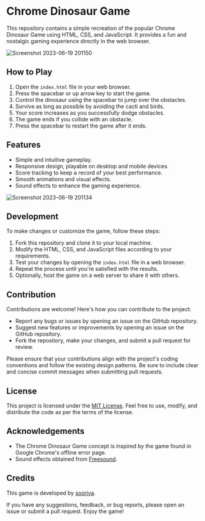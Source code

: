 # Chrome Dinosaur Game

This repository contains a simple recreation of the popular Chrome Dinosaur Game using HTML, CSS, and JavaScript. It provides a fun and nostalgic gaming experience directly in the web browser.


![Screenshot 2023-06-19 201150](https://github.com/soorjya/Game_Mix/assets/99492724/68dea9a3-afa1-4266-9c76-6334c74a8ebc)


## How to Play

1. Open the `index.html` file in your web browser.
2. Press the spacebar or up arrow key to start the game.
3. Control the dinosaur using the spacebar to jump over the obstacles.
4. Survive as long as possible by avoiding the cacti and birds.
5. Your score increases as you successfully dodge obstacles.
6. The game ends if you collide with an obstacle.
7. Press the spacebar to restart the game after it ends.

## Features

- Simple and intuitive gameplay.
- Responsive design, playable on desktop and mobile devices.
- Score tracking to keep a record of your best performance.
- Smooth animations and visual effects.
- Sound effects to enhance the gaming experience.


![Screenshot 2023-06-19 201134](https://github.com/soorjya/Game_Mix/assets/99492724/a86a960a-9a01-4867-98c6-5b523d69fa86)



## Development

To make changes or customize the game, follow these steps:

1. Fork this repository and clone it to your local machine.
2. Modify the HTML, CSS, and JavaScript files according to your requirements.
3. Test your changes by opening the `index.html` file in a web browser.
4. Repeat the process until you're satisfied with the results.
5. Optionally, host the game on a web server to share it with others.

## Contribution

Contributions are welcome! Here's how you can contribute to the project:

- Report any bugs or issues by opening an issue on the GitHub repository.
- Suggest new features or improvements by opening an issue on the GitHub repository.
- Fork the repository, make your changes, and submit a pull request for review.

Please ensure that your contributions align with the project's coding conventions and follow the existing design patterns. Be sure to include clear and concise commit messages when submitting pull requests.

## License

This project is licensed under the [MIT License](LICENSE). Feel free to use, modify, and distribute the code as per the terms of the license.

## Acknowledgements

- The Chrome Dinosaur Game concept is inspired by the game found in Google Chrome's offline error page.
- Sound effects obtained from [Freesound](https://freesound.org/).

## Credits

This game is developed by [soorjya](https://github.com/soorjya).

If you have any suggestions, feedback, or bug reports, please open an issue or submit a pull request. Enjoy the game!

